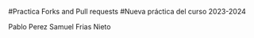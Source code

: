 #Practica Forks and Pull requests
#Nueva práctica del curso 2023-2024

Pablo Perez 
Samuel Frias Nieto

